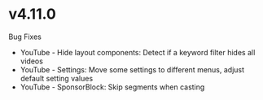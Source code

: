 # v4.11.0
Bug Fixes
- YouTube - Hide layout components: Detect if a keyword filter hides all videos
- YouTube - Settings: Move some settings to different menus, adjust default setting values
- YouTube - SponsorBlock: Skip segments when casting
